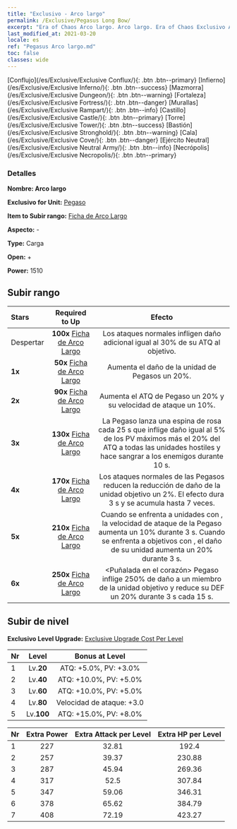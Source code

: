 ```yaml
---
title: "Exclusivo - Arco largo"
permalink: /Exclusive/Pegasus Long Bow/
excerpt: "Era of Chaos Arco largo. Arco largo. Era of Chaos Exclusivo Arco largo. Pegaso Exclusivo."
last_modified_at: 2021-03-20
locale: es
ref: "Pegasus Arco largo.md"
toc: false
classes: wide
---
```

 [Conflujo](/es/Exclusive/Exclusive Conflux/){: .btn .btn--primary} [Infierno](/es/Exclusive/Exclusive Inferno/){: .btn .btn--success} [Mazmorra](/es/Exclusive/Exclusive Dungeon/){: .btn .btn--warning} [Fortaleza](/es/Exclusive/Exclusive Fortress/){: .btn .btn--danger} [Murallas](/es/Exclusive/Exclusive Rampart/){: .btn .btn--info} [Castillo](/es/Exclusive/Exclusive Castle/){: .btn .btn--primary} [Torre](/es/Exclusive/Exclusive Tower/){: .btn .btn--success} [Bastión](/es/Exclusive/Exclusive Stronghold/){: .btn .btn--warning} [Cala](/es/Exclusive/Exclusive Cove/){: .btn .btn--danger} [Ejército Neutral](/es/Exclusive/Exclusive Neutral Army/){: .btn .btn--info} [Necrópolis](/es/Exclusive/Exclusive Necropolis/){: .btn .btn--primary} 

### Detalles
 **Nombre: Arco largo** 

 **Exclusivo for Unit:** [Pegaso](/es/units/Pegasus/) 

 **Item to Subir rango:** [Ficha de Arco Largo](/es/Items/con_914/)

 **Aspecto:** -

 **Type:** Carga

 **Open:** +

 **Power:** 1510

## Subir rango

  |     Stars    |  Required to Up | Efecto |
  |:-------------|:---------------:|:---------------:|
  |  Despertar  | **100x** [Ficha de Arco Largo](/es/Items/con_914/) | Los ataques normales infligen daño adicional igual al 30% de su ATQ al objetivo. |
  | **1x** <i class="fas fa-star"/> | **50x** [Ficha de Arco Largo](/es/Items/con_914/) | Aumenta el daño de la unidad de Pegasos un 20%. |
  | **2x** <i class="fas fa-star"/> | **90x** [Ficha de Arco Largo](/es/Items/con_914/) | Aumenta el ATQ de Pegaso un 20% y su velocidad de ataque un 10%. |
  | **3x** <i class="fas fa-star"/> | **130x** [Ficha de Arco Largo](/es/Items/con_914/) | <Bladestorm> La Pegaso lanza una espina de rosa cada 25 s que inflige daño igual al 5% de los PV máximos más el 20% del ATQ a todas las unidades hostiles y hace sangrar a los enemigos durante 10 s. |
  | **4x** <i class="fas fa-star"/> | **170x** [Ficha de Arco Largo](/es/Items/con_914/) | Los ataques normales de las Pegasos reducen la reducción de daño de la unidad objetivo un 2%. El efecto dura 3 s y se acumula hasta 7 veces. |
  | **5x** <i class="fas fa-star"/> | **210x** [Ficha de Arco Largo](/es/Items/con_914/) | Cuando se enfrenta a unidades con <Shield>, la velocidad de ataque de la Pegaso aumenta un 10% durante 3 s. Cuando se enfrenta a objetivos con <Bleeding>, el daño de su unidad aumenta un 20% durante 3 s. |
  | **6x** <i class="fas fa-star"/> | **250x** [Ficha de Arco Largo](/es/Items/con_914/) | <Puñalada en el corazón> Pegaso inflige 250% de daño a un miembro de la unidad objetivo y reduce su DEF un 20% durante 3 s cada 15 s. |


## Subir de nivel
 **Exclusivo Level Upgrade:** [Exclusive Upgrade Cost Per Level](/Exclusive/ExclusiveUpgradeCostPerLevel/)

  |  Nr  |   Level  | Bonus at Level |
  |:-----|:--------:|:--------------:|
  | 1 | Lv.**20** | ATQ: +5.0%, PV: +3.0% |
  | 2 | Lv.**40** | ATQ: +10.0%, PV: +5.0% |
  | 3 | Lv.**60** | ATQ: +10.0%, PV: +5.0% |
  | 4 | Lv.**80** | Velocidad de ataque: +3.0 |
  | 5 | Lv.**100** | ATQ: +15.0%, PV: +8.0% |


  |  Nr  |  Extra Power | Extra Attack per Level | Extra HP per Level |
  |:-----|:--------:|:--------:|:--------:|
  | 1 | 227 | 32.81 | 192.4 |
  | 2 | 257 | 39.37 | 230.88 |
  | 3 | 287 | 45.94 | 269.36 |
  | 4 | 317 | 52.5 | 307.84 |
  | 5 | 347 | 59.06 | 346.31 |
  | 6 | 378 | 65.62 | 384.79 |
  | 7 | 408 | 72.19 | 423.27 |


